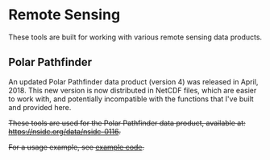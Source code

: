 # Remote Sensing

These tools are built for working with various remote sensing data products.

## Polar Pathfinder

An updated Polar Pathfinder data product (version 4) was released in April, 2018.  This new version is now distributed in NetCDF files, which are easier to work with, and potentially incompatible with the functions that I've built and provided here.

~~These tools are used for the Polar Pathfinder data product, available at:
https://nsidc.org/data/nsidc-0116.~~

~~For a usage example, see  [example code](/Remote_Sensing/Polar_Pathfinder/Usage_Example/Example.m).~~
